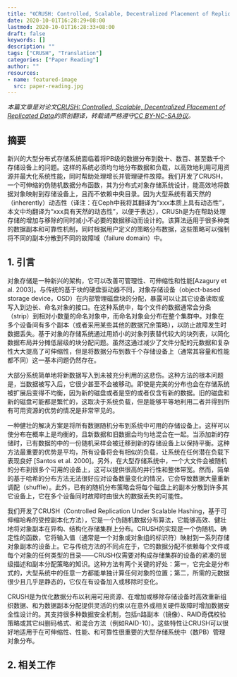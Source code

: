 ```yaml
---
title: "《CRUSH: Controlled, Scalable, Decentralized Placement of Replicated Data》论文翻译[持续更新中]"
date: 2020-10-01T16:28:29+08:00
lastmod: 2020-10-01T16:28:33+08:00
draft: false
keywords: []
description: ""
tags: ["CRUSH", "Translation"]
categories: ["Paper Reading"]
author: ""
resources:
- name: featured-image
  src: paper-reading.jpg
---
```


*本篇文章是对论文[CRUSH: Controlled, Scalable, Decentralized Placement of Replicated Data](http://tom.nos-eastchina1.126.net/weil-crush-sc06.pdf)的原创翻译，转载请严格遵守[CC BY-NC-SA协议](https://creativecommons.org/licenses/by-nc-sa/4.0/)。*


<!--more-->

## 摘要

新兴的大型分布式存储系统面临着将PB级的数据分布到数十、数百、甚至数千个存储设备上的问题。这样的系统必须均匀地分布数据和负载，以高效地利用可用资源并最大化系统性能，同时帮助处理增长并管理硬件故障。我们开发了CRUSH，一个可伸缩的伪随机数据分布函数，其为分布式对象存储系统设计，能高效地将数据对象映射到存储设备上，且而不依赖中央目录。因为大型系统有着天然的（inherently）动态性（译注：在Ceph中我将其翻译为“xxx本质上具有动态性”，本文中均翻译为“xxx具有天然的动态性”，以便于表达），CRUSh是为在帮助处理存储的增加与移除的同时减小不必要的数据移动而设计的。该算法适用于很多种类的数据副本和可靠性机制，同时根据用户定义的策略分布数据，这些策略可以强制将不同的副本分散到不同的故障域（failure domain）中。

## 1. 引言

对象存储是一种新兴的架构，它可以改善可管理性、可伸缩性和性能[Azagury et al. 2003]。与传统的基于块的硬盘驱动器不同，对象存储设备（object-based storage device，OSD）在内部管理磁盘块的分配，暴露可以让其它设备读取或写入到边长、命名对象的接口。在这种系统中，每个文件的数据通常会分条（strip）到相对小数量的命名对象中，而命名对象会分布在整个集群中。对象在多个设备间有多个副本（或者采用某些其他的数据冗余策略），以防止故障发生时数据丢失。基于对象的存储系统通过用娇小的对象列表替代较大的块列表，以简化数据布局并分摊低层级的块分配问题。虽然这通过减少了文件分配的元数据和复杂性大大提高了可伸缩性，但是将数据分布到数千个存储设备上（通常其容量和性能都不同）这一基本问题仍然存在。

大部分系统简单地将新数据写入到未被充分利用的这悲伤。这种方法的根本问题是，当数据被写入后，它很少甚至不会被移动。即使是完美的分布也会在存储系统被扩展后变得不均衡，因为新的磁盘或者是空的或者仅含有新的数据。旧的磁盘和新的磁盘可能都是繁忙的，这取决于系统负载，但是能够平等地利用二者并得到所有可用资源的优势的情况是非常罕见的。

一种健壮的解决方案是将所有数据随机分布到系统中可用的存储设备上。这样可以使分布在概率上是均衡的，且新数据和旧数据会均匀地混合在一起。当添加新的存储时，已有数据的中的一份随机采样会被迁移到新的存储设备上以保持平衡。这种方法最重要的优势是平均，所有设备将会有相似的负载，让系统在任何潜在负载下表现良好 [Santos et al. 2000]。另外，在大型存储系统中，一个大文件会被随机的分布到很多个可用的设备上，这可以提供很高的并行性和整体带宽。然而，简单的基于哈希的分布方法无法很好应对设备数量变化的情况，它会导致数据大量重新调配（shuffle）。此外，已有的随机分布策略会将每个磁盘上的副本分散到许多其它设备上，它在多个设备同时故障时由很大的数据丢失的可能性。

我们开发了CRUSH（Controlled Replication Under Scalable Hashing，基于可伸缩哈希的受控副本化方法），它是一个伪随机数据分布算法，它能够高效、健壮地将对象副本在异构、结构化存储集群上分布。CRUSH的实现是一个伪随机、确定性的函数，它将输入值（通常是一个对象或对象组的标识符）映射到一系列存储对象副本的设备上。它与传统方法的不同点在于，它的数据分配不依赖每个文件或每个对象的任何类型的目录——CRUSH仅需要对构成存储集群的设备的紧凑的层级描述和副本分配策略的知识。这种方法有两个关键的好处：第一，它完全是分布式的，大型系统中的任意一方都能单独计算任何对象的位置；第二，所需的元数据很少且几乎是静态的，它仅在有设备加入或移除时变化。

CRUSH是为优化数据分布以利用可用资源、在增加或移除存储设备时高效重新组织数据、和为数据副本分配提供灵活的约束以在意外或相关硬件故障时增加数据安全性设计的。其支持很多种数据安全机制，包括n路副本（镜像）、RAID奇偶校验策略或其它纠删码格式、和混合方法（例如RAID-10）。这些特性让CRUSH可以很好地适用于在可伸缩性、性能、和可靠性很重要的大型存储系统中（数PB）管理对象分布。

## 2. 相关工作

